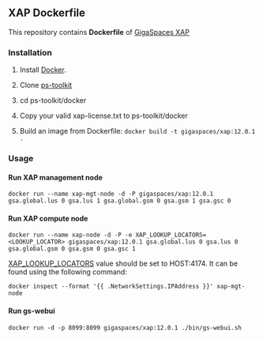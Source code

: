 ## XAP Dockerfile


This repository contains **Dockerfile** of [GigaSpaces XAP](http://www.gigaspaces.com/xap-real-time-transaction-processing/overview)


### Installation

1. Install [Docker](https://www.docker.com/).

2. Clone [ps-toolkit](https://github.com/GigaSpaces-ProfessionalServices/ps-toolkit.git)

3. cd ps-toolkit/docker 

4. Copy your valid xap-license.txt to ps-toolkit/docker 

5. Build an image from Dockerfile: `docker build -t gigaspaces/xap:12.0.1 .`


### Usage

#### Run XAP management node

    docker run --name xap-mgt-node -d -P gigaspaces/xap:12.0.1 gsa.global.lus 0 gsa.lus 1 gsa.global.gsm 0 gsa.gsm 1 gsa.gsc 0

#### Run XAP compute node

    docker run --name xap-node -d -P -e XAP_LOOKUP_LOCATORS=<LOOKUP_LOCATOR> gigaspaces/xap:12.0.1 gsa.global.lus 0 gsa.lus 0 gsa.global.gsm 0 gsa.gsm 0 gsa.gsc 1

[XAP_LOOKUP_LOCATORS](http://docs.gigaspaces.com/xap120adm/network-unicast-discovery.html) value should be set to HOST:4174. It can be found using the following command:

    docker inspect --format '{{ .NetworkSettings.IPAddress }}' xap-mgt-node
 
#### Run gs-webui
    docker run -d -p 8099:8099 gigaspaces/xap:12.0.1 ./bin/gs-webui.sh
    






